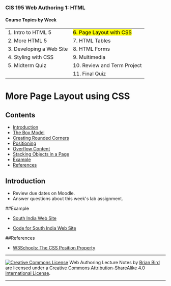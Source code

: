 ### CIS 195 Web Authoring 1: HTML

#### Course Topics by Week

|                          |                                      |
| ------------------------ | ------------------------------------ |
| 1. Intro to HTML 5       | <mark>6. Page Layout with CSS</mark> |
| 2. More HTML 5           | 7. HTML Tables                       |
| 3. Developing a Web Site | 8. HTML Forms                        |
| 4. Styling with CSS      | 9. Multimedia                        |
| 5. Midterm Quiz          | 10. Review and Term Project          |
|                          | 11. Final Quiz                       |

# More Page Layout using CSS

## Contents

-   [Introduction](#introduction)
-   [The Box Model](#the-box-model)
-   [Creating Rounded Corners](#creating-rounded-corners)
-   [Positioning](#positioning)
-   [Overflow Content](#overflow-content)
-   [Stacking Objects in a Page](#stacking-objects-in-a-page)
-   [Example](#example)
-   [References](#references)

## Introduction

-   Review due dates on Moodle.
-   Answer questions about this week's lab assignment.



##Example

* [South India Web Site](https://lcc-cit.github.io/CIS195-Demos/Unit03/Finished/Index.htm)

* [Code for South India Web Site](https://github.com/LCC-CIT/CIS195-Demos/tree/master/Unit03)

  

##References

* [W3Schools: The CSS Position Property](https://www.w3schools.com/css/css_positioning.asp)

------

[![Creative Commons License](https://i.creativecommons.org/l/by-sa/4.0/88x31.png)](http://creativecommons.org/licenses/by-sa/4.0/) Web Authoring Lecture Notes by [Brian Bird](https://profbird.online) are licensed under a [Creative Commons Attribution-ShareAlike 4.0 International License](http://creativecommons.org/licenses/by-sa/4.0/). 

------------

